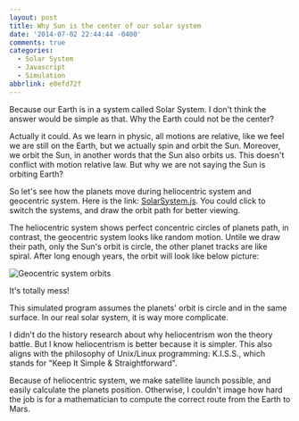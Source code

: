 ```yaml
---
layout: post
title: Why Sun is the center of our solar system
date: '2014-07-02 22:44:44 -0400'
comments: true
categories:
  - Solar System
  - Javascript
  - Simulation
abbrlink: e0efd72f
---
```


Because our Earth is in a system called Solar System.
I don't think the answer would be simple as that.
Why the Earth could not be the center?

Actually it could.
As we learn in physic, all motions are relative, like we feel we are still on the Earth, but we actually spin and orbit the Sun.
Moreover, we orbit the Sun, in another words that the Sun also orbits us.
This doesn't conflict with motion relative law.
But why we are not saying the Sun is orbiting Earth?
<!-- more -->
So let's see how the planets move during heliocentric system and geocentric system.
Here is the link: [SolarSystem.js](http://noahdragon.github.io/SolarSystem.js/).
You could click to switch the systems, and draw the orbit path for better viewing.

The heliocentric system shows perfect concentric circles of planets path, in contrast, the geocentric system looks like random motion.
Untile we draw their path, only the Sun's orbit is circle, the other planet tracks are like spiral.
After long enough years, the orbit will look like below picture:

<img src="{{ root_url }}/images/pics/geocentric.jpg" alt="Geocentric system orbits"/>

It's totally mess!

This simulated program assumes the planets' orbit is circle and in the same surface.
In our real solar system, it is way more complicate.

I didn't do the history research about why heliocentrism won the theory battle.
But I know heliocentrism is better because it is simpler.
This also aligns with the philosophy of Unix/Linux programming:
K.I.S.S., which stands for "Keep It Simple & Straightforward".

Because of heliocentric system, we make satellite launch possible, and easily calculate the planets position.
Otherwise, I couldn't image how hard the job is for a mathematician to compute the correct route from the Earth to Mars.
